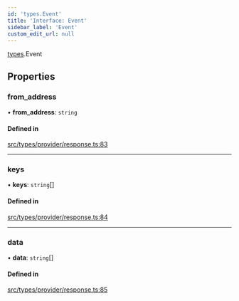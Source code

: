 ```yaml
---
id: 'types.Event'
title: 'Interface: Event'
sidebar_label: 'Event'
custom_edit_url: null
---
```


[types](../namespaces/types.md).Event

## Properties

### from_address

• **from_address**: `string`

#### Defined in

[src/types/provider/response.ts:83](https://github.com/starknet-io/starknet.js/blob/v5.24.3/src/types/provider/response.ts#L83)

---

### keys

• **keys**: `string`[]

#### Defined in

[src/types/provider/response.ts:84](https://github.com/starknet-io/starknet.js/blob/v5.24.3/src/types/provider/response.ts#L84)

---

### data

• **data**: `string`[]

#### Defined in

[src/types/provider/response.ts:85](https://github.com/starknet-io/starknet.js/blob/v5.24.3/src/types/provider/response.ts#L85)
